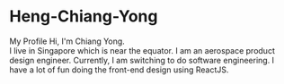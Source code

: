 # Heng-Chiang-Yong
My Profile
Hi, I'm Chiang Yong.  
I live in Singapore which is near the equator.
I am an aerospace product design engineer.
Currently, I am switching to do software engineering.
I have a lot of fun doing the front-end design using ReactJS.
